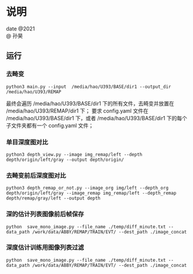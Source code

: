 # 说明
date @2021   
@ 孙昊


## 运行
### 去畸变
```
python3 main.py --input  /media/hao/U393/BASE/dir1 --output_dir /media/hao/U393/REMAP
```

最终会遍历 /media/hao/U393/BASE/dir1 下的所有文件，去畸变并放置在 /media/hao/U393/REMAP/dir1 下；
要求 config.yaml 文件在 /media/hao/U393/BASE/dir1 下，或者 /media/hao/U393/BASE/dir1 下的每个子文件夹都有一个 config.yaml 文件；


### 单目深度图对比

```shell script
python3 depth_view.py --image img_remap/left --depth depth/origin/left/gray --output depth/origin/
```
### 去畸变前后深度图对比
```shell script
python3 depth_remap_or_not.py --image_org img/left --depth_org depth/origin/left/gray --image_remap img_remap/left --depth_remap depth/remap/gray/left --output depth
```

### 深的估计列表图像前后帧保存
```shell script
python  save_mono_image.py --file_name ./temp/diff_minute.txt --data_path /work/data/ABBY/REMAP/TRAIN/EVT/ --dest_path ./image_concat
```

### 深度估计训练用图像列表过滤
```shell script
python  save_mono_image.py --file_name ./temp/diff_minute.txt --data_path /work/data/ABBY/REMAP/TRAIN/EVT/ --dest_path ./image_concat
```